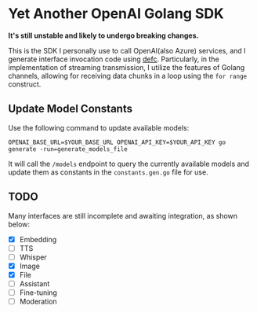 # Yet Another OpenAI Golang SDK

**It's still unstable and likely to undergo breaking changes.**

This is the SDK I personally use to call OpenAI(also Azure) services, and I generate interface invocation code using [defc](https://github.com/x5iu/defc). Particularly, in the implementation of streaming transmission, I utilize the features of Golang channels, allowing for receiving data chunks in a loop using the `for range` construct.

## Update Model Constants

Use the following command to update available models:

```shell
OPENAI_BASE_URL=$YOUR_BASE_URL OPENAI_API_KEY=$YOUR_API_KEY go generate -run=generate_models_file
```

It will call the `/models` endpoint to query the currently available models and update them as constants in the `constants.gen.go` file for use.

## TODO

Many interfaces are still incomplete and awaiting integration, as shown below:

- [x] Embedding
- [ ] TTS
- [ ] Whisper
- [x] Image
- [x] File
- [ ] Assistant
- [ ] Fine-tuning
- [ ] Moderation